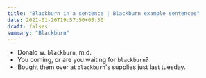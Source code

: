 ```yaml
---
title: "Blackburn in a sentence | Blackburn example sentences"
date: 2021-01-20T19:57:50+05:30
draft: falses
summary: "Blackburn"
---
```

- Donald w. `blackburn`, m.d.
- You coming, or are you waiting for `blackburn`?
- Bought them over at `blackburn`'s supplies just last tuesday.
                 
